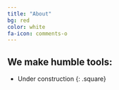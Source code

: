 ```yaml
---
title: "About"
bg: red
color: white
fa-icon: comments-o
---
```


## We make humble tools:

- Under construction
{: .square}
